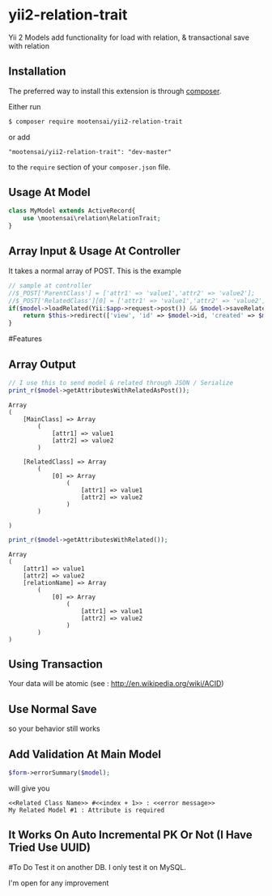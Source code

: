 # yii2-relation-trait
Yii 2 Models add functionality for load with relation, &amp; transactional save with relation

## Installation

The preferred way to install this extension is through [composer](http://getcomposer.org/download/).

Either run

```bash
$ composer require mootensai/yii2-relation-trait
```

or add

```
"mootensai/yii2-relation-trait": "dev-master"
```

to the `require` section of your `composer.json` file.


## Usage At Model
```php
class MyModel extends ActiveRecord{
    use \mootensai\relation\RelationTrait;
}
```

## Array Input & Usage At Controller
It takes a normal array of POST. This is the example

```php
// sample at controller
//$_POST['ParentClass'] = ['attr1' => 'value1','attr2' => 'value2'];
//$_POST['RelatedClass'][0] = ['attr1' => 'value1','attr2' => 'value2'];      
if($model->loadRelated(Yii:$app->request->post()) && $model->saveRelated()){
    return $this->redirect(['view', 'id' => $model->id, 'created' => $model->created]);
}
```

#Features

## Array Output  
```php
// I use this to send model & related through JSON / Serialize
print_r($model->getAttributesWithRelatedAsPost());
```

```
Array
(
    [MainClass] => Array
        (
            [attr1] => value1
            [attr2] => value2
        )

    [RelatedClass] => Array
        (
            [0] => Array
                (
                    [attr1] => value1
                    [attr2] => value2
                )
        )

)
```

```php
print_r($model->getAttributesWithRelated());
```

```
Array
(
    [attr1] => value1
    [attr2] => value2
    [relationName] => Array
        (
            [0] => Array
                (
                    [attr1] => value1
                    [attr2] => value2
                )
        )
)
```

## Using Transaction
Your data will be atomic
(see : http://en.wikipedia.org/wiki/ACID)

## Use Normal Save
so your behavior still works

## Add Validation At Main Model
```php
$form->errorSummary($model);
```
will give you
```
<<Related Class Name>> #<<index + 1>> : <<error message>>
My Related Model #1 : Attribute is required
```
## It Works On Auto Incremental PK Or Not (I Have Tried Use UUID)

#To Do
Test it on another DB. I only test it on MySQL.

I'm open for any improvement
